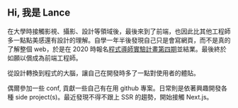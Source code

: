 ---
---

## Hi, 我是 Lance

在大學時接觸影視、攝影、設計等領域後，最後來到了前端，也因此比其他工程師多一點點美感還有設計的理解。自學一年半後發現自己只是會寫網頁，而不是真的了解整個 web，於是在 2020 時報名[程式導師實驗計畫第四期](https://github.com/Lidemy/mentor-program-4th)並結業。最後終於如願以償成為前端工程師。

從設計轉換到程式的大腦，讓自己在開發時多了一點對使用者的體貼。

偶爾參加一些 conf, 貢獻一些自己有在用 github 專案。日常則是依著興趣開發各種 side project(s)。最近發現不得不跟上 SSR 的趨勢，開始接觸 Next.js。